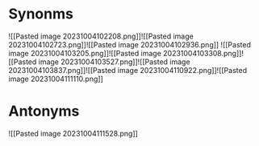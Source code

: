 # Synonms
![[Pasted image 20231004102208.png]]![[Pasted image 20231004102723.png]]![[Pasted image 20231004102936.png]]
![[Pasted image 20231004103205.png]]![[Pasted image 20231004103308.png]]![[Pasted image 20231004103527.png]]![[Pasted image 20231004103837.png]]![[Pasted image 20231004110922.png]]![[Pasted image 20231004111110.png]]

# Antonyms
![[Pasted image 20231004111528.png]]